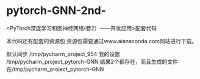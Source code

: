 # pytorch-GNN-2nd-


<PyTorch深度学习和图神经网络(卷2）——开发应用>配套代码

本代码还有配套的资源包
资源包需要通过www.aianaconda.com网站进行下载。


默认同步 /tmp/pycharm_project_954
我的设置 /tmp/pycharm_project_pytorch-GNN
结果2个都存在，而且生成的文件在/tmp/pycharm_project_pytorch-GNN